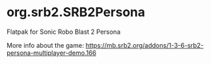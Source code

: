 # org.srb2.SRB2Persona

Flatpak for Sonic Robo Blast 2 Persona

More info about the game: https://mb.srb2.org/addons/1-3-6-srb2-persona-multiplayer-demo.166
